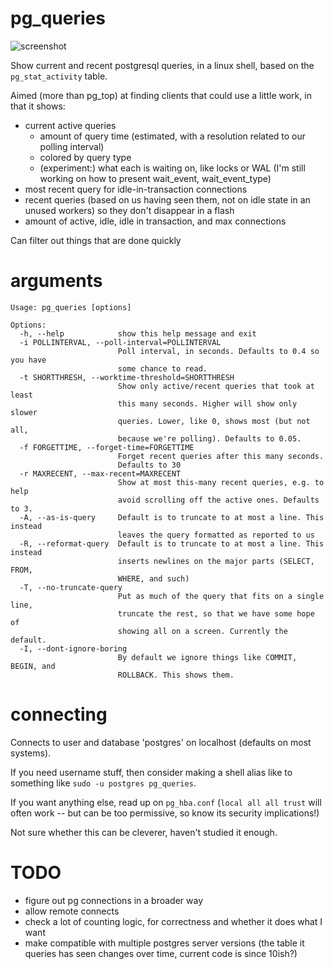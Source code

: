 # pg_queries
![screenshot](https://raw.githubusercontent.com/scarfboy/pg_queries/master/screenshot.png "screenshot")

Show current and recent postgresql queries, in a linux shell, based on the `pg_stat_activity` table.

Aimed (more than pg_top) at finding clients that could use a little work, in that it shows:
- current active queries 
  - amount of query time (estimated, with a resolution related to our polling interval)
  - colored by query type
  - (experiment:) what each is waiting on, like locks or WAL (I'm still working on how to present wait_event, wait_event_type)
- most recent query for idle-in-transaction connections
- recent queries (based on us having seen them, not on idle state in an unused workers) so they don't disappear in a flash
- amount of active, idle, idle in transaction, and max connections

Can filter out things that are done quickly 


# arguments

```
Usage: pg_queries [options]

Options:
  -h, --help            show this help message and exit
  -i POLLINTERVAL, --poll-interval=POLLINTERVAL
                        Poll interval, in seconds. Defaults to 0.4 so you have
                        some chance to read.
  -t SHORTTHRESH, --worktime-threshold=SHORTTHRESH
                        Show only active/recent queries that took at least
                        this many seconds. Higher will show only slower
                        queries. Lower, like 0, shows most (but not all,
                        because we're polling). Defaults to 0.05.
  -f FORGETTIME, --forget-time=FORGETTIME
                        Forget recent queries after this many seconds.
                        Defaults to 30
  -r MAXRECENT, --max-recent=MAXRECENT
                        Show at most this-many recent queries, e.g. to help
                        avoid scrolling off the active ones. Defaults to 3.
  -A, --as-is-query     Default is to truncate to at most a line. This instead
                        leaves the query formatted as reported to us
  -R, --reformat-query  Default is to truncate to at most a line. This instead
                        inserts newlines on the major parts (SELECT, FROM, 
                        WHERE, and such)
  -T, --no-truncate-query
                        Put as much of the query that fits on a single line,
                        truncate the rest, so that we have some hope of
                        showing all on a screen. Currently the default.
  -I, --dont-ignore-boring
                        By default we ignore things like COMMIT, BEGIN, and
                        ROLLBACK. This shows them.
```

# connecting

Connects to user and database 'postgres' on localhost (defaults on most systems).

If you need username stuff, then consider making a shell alias like to something like `sudo -u postgres pg_queries`.


If you want anything else, read up on `pg_hba.conf`   (`local all all trust`   will often work -- but can be too permissive, so know its security implications!)

Not sure whether this can be cleverer, haven't studied it enough.


# TODO
- figure out pg connections in a broader way
- allow remote connects
- check a lot of counting logic, for correctness and whether it does what I want
- make compatible with multiple postgres server versions (the table it queries has seen changes over time, current code is since 10ish?)

  
